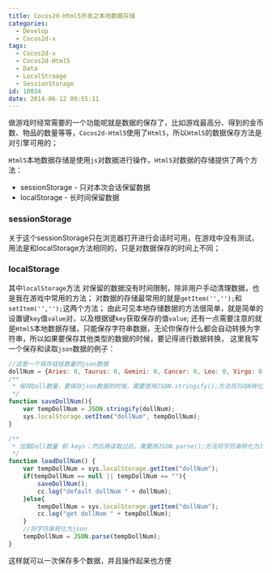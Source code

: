 ```yaml
---
title: Cocos2d-Html5开发之本地数据存储
categories:
  - Develop
  - Cocos2d-x
tags:
  - Cocos2d-x
  - Cocos2d-Html5
  - Data
  - LocalStroage
  - SessionStorage
id: 10034
date: 2014-06-12 09:55:11
---
```


做游戏时经常需要的一个功能呢就是数据的保存了，比如游戏最高分、得到的金币数、物品的数量等等，`Cocos2d-Html5`使用了`Html5`，所以`Html5`的数据保存方法是对引擎可用的；

`Html5`本地数据存储是使用`js`对数据进行操作，`Html5`对数据的存储提供了两个方法：

* sessionStorage - 只对本次会话保留数据
* localStorage - 长时间保留数据

### sessionStorage
关于这个sessionStorage只在浏览器打开进行会话时可用，在游戏中没有测试，用法是和localStorage方法相同的，只是对数据保存的时间上不同；

### localStorage
其中`localStorage`方法 对保留的数据没有时间限制，除非用户手动清理数据，也是我在游戏中常用的方法；
对数据的存储最常用的就是`getItem('','');`和`setItem('','');`这两个方法；
由此可见本地存储数据的方法很简单，就是简单的设置键`key`值`value`对，以及根据键`key`获取保存的值`value`;
还有一点需要注意的就是`Html5`本地数据存储，只能保存字符串数据，无论你保存什么都会自动转换为字符串，所以如果要保存其他类型的数据的时候，要记得进行数据转换，
这里我写一个保存和读取`json`数据的例子：
```javascript
//这是一个保存娃娃数量的json数据
dollNum = {Aries: 0, Taurus: 0, Gemini: 0, Cancer: 0, Leo: 0, Virgo: 0, Libra: 0, Scorpius: 0, Sagittarius: 0, Capricornus: 0, Aquarius: 0, Pisces: 0};
/**
 * 保存Doll数量，要保存json数据的时候，需要使用JSON.stringify();方法将JSON转化为字符串
 */
function saveDollNum(){
    var tempDollNum = JSON.stringify(dollNum);
    sys.localStorage.setItem("dollNum", tempDollNum);
}

/**
 * 加载Doll数量 和 keys；然后再读取过后，需要用JSON.parse();方法将字符串转化为JSON
 */
function loadDollNum() {
    var tempDollNum = sys.localStorage.getItem("dollNum");
    if(tempDollNum == null || tempDollNum == ""){
        saveDollNum();
        cc.log("default dollNum " + dollNum);
    }else{
        tempDollNum = sys.localStorage.getItem("dollNum");
        cc.log("get dollNum " + tempDollNum);
    }
    //将字符串转化为json
    tempDollNum = JSON.parse(tempDollNum);
}
```

这样就可以一次保存多个数据，并且操作起来也方便